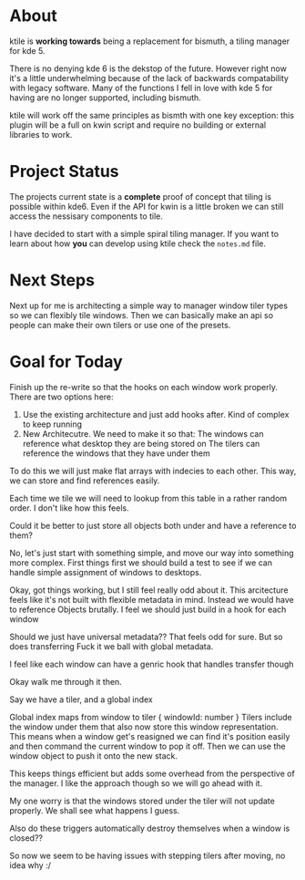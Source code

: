 # About
ktile is **working towards** being a replacement for bismuth, a tiling manager for kde 5.

There is no denying kde 6 is the dekstop of the future. However right now it's a little underwhelming because of the lack of backwards compatability with legacy software. Many of the functions I fell in love with kde 5 for having are no longer supported, including bismuth. 

ktile will work off the same principles as bismth with one key exception: this plugin will be a full on kwin script and require no building or external libraries to work. 

# Project Status
The projects current state is a **complete** proof of concept that tiling is possible within kde6. Even if the API for kwin is a little broken we can still access the nessisary components to tile. 

I have decided to start with a simple spiral tiling manager. If you want to learn about how **you** can develop using ktile check the `notes.md` file. 

# Next Steps
Next up for me is architecting a simple way to manager window tiler types so we can flexibly tile windows. Then we can basically make an api so people can make their own tilers or use one of the presets.

# Goal for Today
Finish up the re-write so that the hooks on each window work properly. 
There are two options here: 
1. Use the existing architecture and just add hooks after. Kind of complex to keep running
2. New Architecutre. We need to make it so that:
The windows can reference what desktop they are being stored on
The tilers can reference the windows that they have under them

To do this we will just make flat arrays with indecies to each other. This way, we can store and find references easily. 

Each time we tile we will need to lookup from this table in a rather random order. I don't like how this feels. 

Could it be better to just store all objects both under and have a reference to them?

No, let's just start with something simple, and move our way into something more complex. First things first we should build a test to see if we can handle simple assignment of windows to desktops. 

Okay, got things working, but I still feel really odd about it. This arcitecture feels like it's not built with flexible metadata in mind. Instead we would have to reference Objects brutally. I feel we should just build in a hook for each window 

Should we just have universal metadata??
That feels odd for sure. 
But so does transferring 
Fuck it we ball with global metadata. 

I feel like each window can have a genric hook that handles transfer though

Okay walk me through it then. 

Say we have a tiler, and a global index

Global index maps from window to tiler
{
    windowId: number
}
Tilers include the window under them that also now store this window representation. This means when a window get's reasigned we can find it's position easily and then command the current window to pop it off. Then we can use the window object to push it onto the new stack. 

This keeps things efficient but adds some overhead from the perspective of the manager. I like the approach though so we will go ahead with it. 

My one worry is that the windows stored under the tiler will not update properly. We shall see what happens I guess. 

Also do these triggers automatically destroy themselves when a window is closed??

So now we seem to be having issues with stepping tilers after moving, no idea why :/
